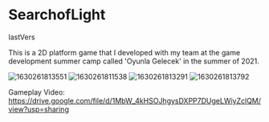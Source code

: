 # SearchofLight
 lastVers


This is a 2D platform game that I developed with my team at the game development summer camp called 'Oyunla Gelecek' in the summer of 2021.

![1630261813551](https://user-images.githubusercontent.com/46058770/152025203-194bc3a5-cd3a-4b8f-9e78-09be7a2c5fed.jpg)
![1630261811538](https://user-images.githubusercontent.com/46058770/152025206-0b12f24f-bdd1-42dc-889c-63e6fbef5c15.jpg)
![1630261813291](https://user-images.githubusercontent.com/46058770/152025209-9023616b-a25b-4f41-966f-fccdbebeebcf.jpg)
![1630261813792](https://user-images.githubusercontent.com/46058770/152025213-6ce28ed4-677e-4cc2-9e64-5d9c0d81b809.jpg)

Gameplay Video: https://drive.google.com/file/d/1MbW_4kHSOJhgysDXPP7DUgeLWiyZclQM/view?usp=sharing

